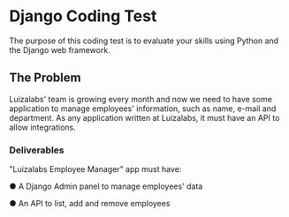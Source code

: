 # Django Coding Test
The purpose of this coding test is to evaluate your skills using Python and the Django web
framework.
## The Problem
Luizalabs' team is growing every month and now we need to have some application to manage
employees' information, such as name, e-mail and department. As any application written at
Luizalabs, it must have an API to allow integrations.
### Deliverables
"Luizalabs Employee Manager" app must have:

● A Django Admin panel to manage employees' data

● An API to list, add and remove employees

